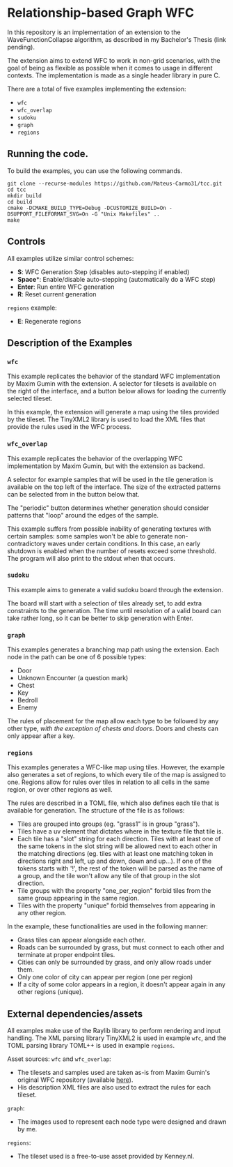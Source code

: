 # Relationship-based Graph WFC

In this repository is an implementation of an extension to the WaveFunctionCollapse algorithm, as described in my Bachelor's Thesis (link pending).

The extension aims to extend WFC to work in non-grid scenarios, with the goal of being as flexible as possible when it comes to usage in different contexts. The implementation is made as a single header library in pure C.

There are a total of five examples implementing the extension:
- `wfc`
- `wfc_overlap`
- `sudoku`
- `graph`
- `regions`

## Running the code.

To build the examples, you can use the following commands.
``` shell
git clone --recurse-modules https://github.com/Mateus-Carmo31/tcc.git
cd tcc
mkdir build
cd build
cmake -DCMAKE_BUILD_TYPE=Debug -DCUSTOMIZE_BUILD=On -DSUPPORT_FILEFORMAT_SVG=On -G "Unix Makefiles" ..
make
```

## Controls

All examples utilize similar control schemes:
- **S**: WFC Generation Step (disables auto-stepping if enabled)
- **Space***: Enable/disable auto-stepping (automatically do a WFC step)
- **Enter**: Run entire WFC generation
- **R**: Reset current generation

`regions` example:
- **E**: Regenerate regions

## Description of the Examples

### `wfc`

This example replicates the behavior of the standard WFC implementation by Maxim Gumin with the extension. A selector for tilesets is available on the right of the interface, and a button below allows for loading the currently selected tileset.

In this example, the extension will generate a map using the tiles provided by the tileset. The TinyXML2 library is used to load the XML files that provide the rules used in the WFC process.

### `wfc_overlap`

This example replicates the behavior of the overlapping WFC implementation by Maxim Gumin, but with the extension as backend.

A selector for example samples that will be used in the tile generation is available on the top left of the interface. The size of the extracted patterns can be selected from in the button below that.

The "periodic" button determines whether generation should consider patterns that "loop" around the edges of the sample.

This example suffers from possible inability of generating textures with certain samples: some samples won't be able to generate non-contradictory waves under certain conditions. In this case, an early shutdown is enabled when the number of resets exceed some threshold. The program will also print to the stdout when that occurs.

### `sudoku`

This example aims to generate a valid sudoku board through the extension.

The board will start with a selection of tiles already set, to add extra constraints to the generation. The time until resolution of a valid board can take rather long, so it can be better to skip generation with Enter.

### `graph`

This examples generates a branching map path using the extension. Each node in the path can be one of 6 possible types:

- Door
- Unknown Encounter (a question mark)
- Chest
- Key
- Bedroll
- Enemy

The rules of placement for the map allow each type to be followed by any other type, *with the exception of chests and doors*. Doors and chests can only appear after a key.

### `regions`

This examples generates a WFC-like map using tiles. However, the example also generates a set of regions, to which every tile of the map is assigned to one. Regions allow for rules over tiles in relation to all cells in the same region, or over other regions as well.

The rules are described in a TOML file, which also defines each tile that is available for generation. The structure of the file is as follows:

- Tiles are grouped into groups (eg. "grass1" is in group "grass").
- Tiles have a uv element that dictates where in the texture file that tile is.
- Each tile has a "slot" string for each direction. Tiles with at least one of the same tokens in the slot string will be allowed next to each other in the matching directions (eg. tiles with at least one matching token in directions right and left, up and down, down and up...). If one of the tokens starts with '!', the rest of the token will be parsed as the name of a group, and the tile won't allow any tile of that group in the slot direction.
- Tile groups with the property "one_per_region" forbid tiles from the same group appearing in the same region.
- Tiles with the property "unique" forbid themselves from appearing in any other region.

In the example, these functionalities are used in the following manner:
- Grass tiles can appear alongside each other.
- Roads can be surrounded by grass, but must connect to each other and terminate at proper endpoint tiles.
- Cities can only be surrounded by grass, and only allow roads under them.
- Only one color of city can appear per region (one per region)
- If a city of some color appears in a region, it doesn't appear again in any other regions (unique).

## External dependencies/assets

All examples make use of the Raylib library to perform rendering and input handling. The XML parsing library TinyXML2 is used in example `wfc`, and the TOML parsing library TOML++ is used in example `regions`.

Asset sources:
`wfc` and `wfc_overlap`:
- The tilesets and samples used are taken as-is from Maxim Gumin's original WFC repository (available [here](https://github.com/mxgmn/WaveFunctionCollapse/tree/master)).
- His description XML files are also used to extract the rules for each tileset.

`graph`:
- The images used to represent each node type were designed and drawn by me.

`regions`:
- The tileset used is a free-to-use asset provided by Kenney.nl.
